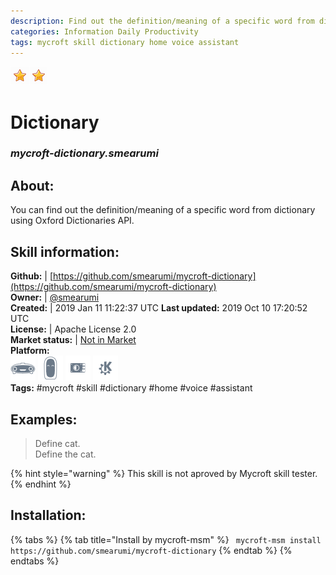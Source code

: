 ```yaml
--- 
description: Find out the definition/meaning of a specific word from dictionary
categories: Information Daily Productivity   
tags: mycroft skill dictionary home voice assistant   
---
```


![](../.gitbook/assets/star.png)![](../.gitbook/assets/star.png)  
# Dictionary  
### _mycroft-dictionary.smearumi_  
## About:  
You can find out the definition/meaning of a specific word from dictionary using Oxford Dictionaries API.

## Skill information:  
**Github:** | [https://github.com/smearumi/mycroft-dictionary](https://github.com/smearumi/mycroft-dictionary)  
**Owner:** | [@smearumi](https://github.com/smearumi)  
**Created:** | 2019 Jan 11 11:22:37 UTC  **Last updated:** 2019 Oct 10 17:20:52 UTC  
**License:** | Apache License 2.0  
**Market status:** | [Not in Market](https://market.mycroft.ai/skill/)  
**Platform:**  
 ![](../.gitbook/assets/mark-1-icon.png)  ![](../.gitbook/assets/mark-2-icon.png)  ![](../.gitbook/assets/picroft-icon.png)  ![](../.gitbook/assets/kde.png)   
**Tags:** \#mycroft \#skill \#dictionary \#home \#voice \#assistant   
## Examples:  
> Define cat.  
> Define the cat.  
  
{% hint style="warning" %}
This skill is not aproved by Mycroft skill tester.
{% endhint %}
    
## Installation:  
{% tabs %}
{% tab title="Install by mycroft-msm" %}
``` mycroft-msm install https://github.com/smearumi/mycroft-dictionary```
{% endtab %}
  {% endtabs %}
  